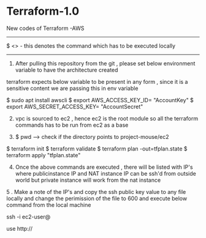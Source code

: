 # Terraform-1.0
New codes of Terraform -AWS
*******
$  <> - this denotes the command which has to be executed locally

*****
1. After pulling this repository from the git , please set below environment variable to have the architecture created

terraform expects below variable to be present in any form , since it is a sensitive content we are 
passing this in env variable

$ sudo apt install awscli
$ export AWS_ACCESS_KEY_ID= "AccountKey"
$ export AWS_SECRET_ACCESS_KEY= "AccountSecret"

2. vpc is sourced to ec2 , hence ec2 is the root module so all the terraform commands has to be run from ec2 as a base

3. $ pwd --> check if the directory points to project-mouse/ec2

$ terraform init 
$ terraform validate
$ terraform plan -out=tfplan.state
$ terraform apply "tfplan.state"

4. Once the above commands are executed , there will be listed with IP's where publicinstance IP and NAT instance IP
can be ssh'd from outside world but private instance will work from the nat instance

5 . Make a note of the IP's and copy the ssh public key value to any file locally and change the perimission of the file to 600
and execute below command from the local machine

ssh -i <sshkeycopied file>  ec2-user@<IP of the instance>

use http://<publicinstance IP>
